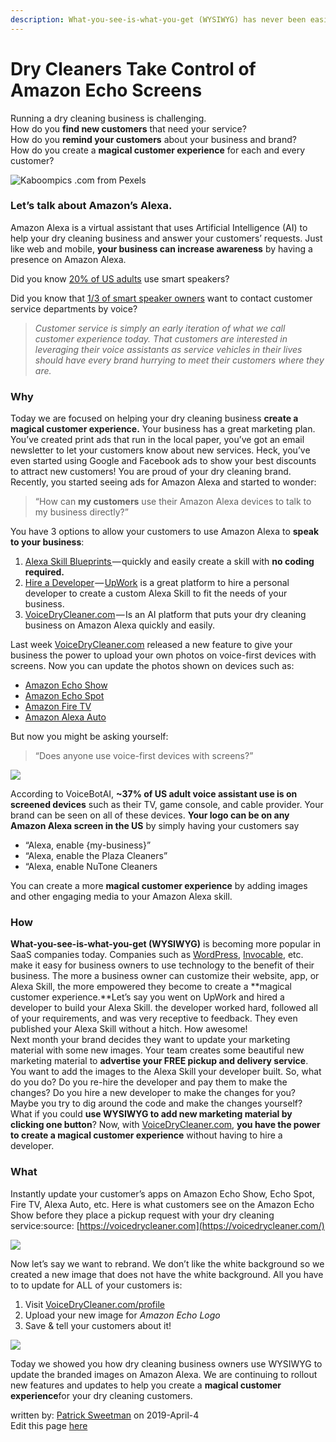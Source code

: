 ```yaml
---
description: What-you-see-is-what-you-get (WYSIWYG) has never been easier.
---
```


# Dry Cleaners Take Control of Amazon Echo Screens

Running a dry cleaning business is challenging.  
How do you **find new customers** that need your service?  
How do you **remind your customers** about your business and brand?  
How do you create a **magical customer experience** for each and every customer?

![Kaboompics .com from Pexels](https://cdn-images-1.medium.com/max/800/1*DfH7ghsKpiV81q0ZyPpeWg.jpeg)

### **Let’s talk about Amazon’s Alexa.**

Amazon Alexa is a virtual assistant that uses Artificial Intelligence \(AI\) to help your dry cleaning business and answer your customers’ requests. Just like web and mobile, **your business can increase awareness** by having a presence on Amazon Alexa.

Did you know [20% of US adults](https://techcrunch.com/2018/03/07/47-3-million-u-s-adults-have-access-to-a-smart-speaker-report-says/) use smart speakers?

Did you know that [1/3 of smart speaker owners](https://voicebot.ai/2019/03/18/about-one-third-of-smart-speaker-owners-want-to-contact-customer-service-departments-by-voice/) want to contact customer service departments by voice?

> _Customer service is simply an early iteration of what we call customer experience today. That customers are interested in leveraging their voice assistants as service vehicles in their lives should have every brand hurrying to meet their customers where they are._

### Why

Today we are focused on helping your dry cleaning business **create a magical customer experience.** Your business has a great marketing plan. You’ve created print ads that run in the local paper, you’ve got an email newsletter to let your customers know about new services. Heck, you’ve even started using Google and Facebook ads to show your best discounts to attract new customers! You are proud of your dry cleaning brand.  
Recently, you started seeing ads for Amazon Alexa and started to wonder:

> “How can **my customers** use their Amazon Alexa devices to talk to my business directly?”

You have 3 options to allow your customers to use Amazon Alexa to **speak to your business**:

1. [Alexa Skill Blueprints ](https://blueprints.amazon.com/bp/amzn.ask.bp.d44bd2c8-f065-41a1-9056-d26fa40748e6?ref_=ask_bp_home_7_0)— quickly and easily create a skill with **no coding required.**
2. [Hire a Developer](https://developer.amazon.com/alexa-skills-kit) — [UpWork](https://www.upwork.com/) is a great platform to hire a personal developer to create a custom Alexa Skill to fit the needs of your business.
3. [VoiceDryCleaner.com](https://voicedrycleaner.com/) — Is an AI platform that puts your dry cleaning business on Amazon Alexa quickly and easily.

Last week [VoiceDryCleaner.com](https://voicedrycleaner.com/) released a new feature to give your business the power to upload your own photos on voice-first devices with screens. Now you can update the photos shown on devices such as:

* [Amazon Echo Show](https://www.amazon.com/All-new-Echo-Show-2nd-Gen/dp/B077SXWSRP/ref=sr_1_1?keywords=echo+show&qid=1554411084&s=gateway&sr=8-1)
* [Amazon Echo Spot](https://www.amazon.com/Echo-Spot-Smart-Display-Alexa/dp/B073SQYXTW/ref=sr_1_1?keywords=echo+spot&qid=1554411362&s=gateway&sr=8-1)
* [Amazon Fire TV](https://www.amazon.com/Introducing-Fire-TV-Stick-4K-with-All-New-Alexa-Voice-Remote/dp/B079QHML21/ref=sr_1_1?keywords=amazon+fire+tv&qid=1554411384&s=gateway&sr=8-1)
* [Amazon Alexa Auto](https://www.amazon.com/gp/product/B0753K4CWG/ref=s9_acsd_al_bw_c_x_3_w?pf_rd_m=ATVPDKIKX0DER&pf_rd_s=merchandised-search-3&pf_rd_r=2MHMVV3B1SNP35X9ESRQ&pf_rd_t=101&pf_rd_p=7e487964-e74a-4a54-8b95-4f446032ea2b&pf_rd_i=17942714011)

But now you might be asking yourself:

> “Does anyone use voice-first devices with screens?”

![](https://cdn-images-1.medium.com/max/800/1*Xdnpygq-s1x1LWDtW29pLw.png)

According to VoiceBotAI, **~37% of US adult voice assistant use is on screened devices** such as their TV, game console, and cable provider. Your brand can be seen on all of these devices. **Your logo can be on any Amazon Alexa screen in the US** by simply having your customers say

* “Alexa, enable {my-business}”
* “Alexa, enable the Plaza Cleaners”
* “Alexa, enable NuTone Cleaners

You can create a more **magical customer experience** by adding images and other engaging media to your Amazon Alexa skill.

### How

**What-you-see-is-what-you-get \(WYSIWYG\)** is becoming more popular in SaaS companies today. Companies such as [WordPress](https://wordpress.com/), [Invocable](https://www.invocable.com/), etc. make it easy for business owners to use technology to the benefit of their business. The more a business owner can customize their website, app, or Alexa Skill, the more empowered they become to create a **magical customer experience.**Let’s say you went on UpWork and hired a developer to build your Alexa Skill. the developer worked hard, followed all of your requirements, and was very receptive to feedback. They even published your Alexa Skill without a hitch. How awesome!   
Next month your brand decides they want to update your marketing material with some new images. Your team creates some beautiful new marketing material to **advertise your FREE pickup and delivery service**. You want to add the images to the Alexa Skill your developer built. So, what do you do? Do you re-hire the developer and pay them to make the changes? Do you hire a new developer to make the changes for you? Maybe you try to dig around the code and make the changes yourself?  
What if you could **use WYSIWYG to add new marketing material by clicking one button**? Now, with [VoiceDryCleaner.com](https://voicedrycleaner.com/profile), **you have the power to create a magical customer experience** without having to hire a developer.

### What

Instantly update your customer’s apps on Amazon Echo Show, Echo Spot, Fire TV, Alexa Auto, etc. Here is what customers see on the Amazon Echo Show before they place a pickup request with your dry cleaning service:source: [https://voicedrycleaner.com](https://voicedrycleaner.com/)

![](https://cdn-images-1.medium.com/max/800/1*GpPIbfY9XjJHr2IAA9Fl2A.png)

Now let’s say we want to rebrand. We don’t like the white background so we created a new image that does not have the white background. All you have to to update for ALL of your customers is:

1. Visit [VoiceDryCleaner.com/profile](https://voicedrycleaner.com/profile)
2. Upload your new image for _Amazon Echo Logo_
3. Save & tell your customers about it!

![](https://cdn-images-1.medium.com/max/800/1*FuNuWJWsPKcVJDNrL3sBVg.png)

Today we showed you how dry cleaning business owners use WYSIWYG to update the branded images on Amazon Alexa. We are continuing to rollout new features and updates to help you create a **magical customer experience**for your dry cleaning customers.

written by: [Patrick Sweetman](https://www.linkedin.com/in/patricksweetman365/) on 2019-April-4  
Edit this page [here](https://github.com/VoiceFirstTech/voicefirsttech.com/edit/master/blog/dry-cleaners-take-control-of-amazon-echo-screens.md)

